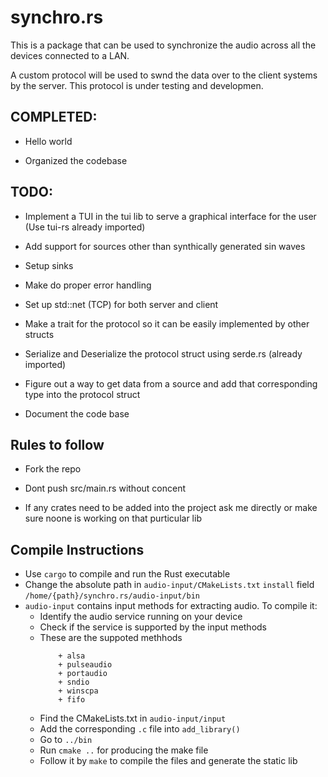 # synchro.rs

This is a package that can be used to synchronize the audio across all the devices connected to a LAN.

A custom protocol will be used to swnd the data over to the client systems by the server. This protocol is under testing and developmen.


## COMPLETED:

+ Hello world

+ Organized the codebase

## TODO:

+ Implement a TUI in the tui lib to serve a graphical interface for the user (Use tui-rs already imported)

+ Add support for sources other than synthically generated sin waves

+ Setup sinks

+ Make do proper error handling

+ Set up std::net (TCP) for both server and client

+ Make a trait for the protocol so it can be easily implemented by other structs

+ Serialize and Deserialize the protocol struct using serde.rs (already imported)

+ Figure out a way to get data from a source and add that corresponding type into the protocol struct

+ Document the code base


## Rules to follow

+ Fork the repo

+ Dont push src/main.rs without concent 

+ If any crates need to be added into the project ask me directly or make sure noone is working on that purticular lib

## Compile Instructions

+ Use `cargo` to compile and run the Rust executable
+ Change the absolute path in `audio-input/CMakeLists.txt` `install` field `/home/{path}/synchro.rs/audio-input/bin`
+ `audio-input` contains input methods for extracting audio. To compile it:
  + Identify the audio service running on your device
  + Check if the service is supported by the input methods
  + These are the suppoted methhods
    ```[README.md](README.md)
        + alsa
        + pulseaudio
        + portaudio
        + sndio
        + winscpa
        + fifo
    ```
  + Find the CMakeLists.txt in `audio-input/input` 
  + Add the corresponding `.c` file into `add_library()`
  + Go to `../bin` 
  + Run `cmake ..` for producing the make file
  + Follow it by `make` to compile the files and generate the static lib